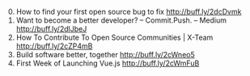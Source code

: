 0. How to find your first open source bug to fix http://buff.ly/2dcDvmk
1. Want to become a better developer? – Commit.Push. – Medium http://buff.ly/2dlJbeJ
2. How To Contribute To Open Source Communities | X-Team http://buff.ly/2cZP4mB
3. Build software better, together http://buff.ly/2cWneo5
4. First Week of Launching Vue.js http://buff.ly/2cWmFuB
